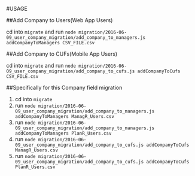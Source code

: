 #USAGE

##Add Company to Users(Web App Users)

cd into `migrate` and run  `node migration/2016-06-09_user_company_migration/add_company_to_managers.js addCompanyToManagers CSV_FILE.csv`

##Add Company to CUFs(Mobile App Users)

cd into `migrate` and run  `node migration/2016-06-09_user_company_migration/add_company_to_cufs.js addCompanyToCufs CSV_FILE.csv`


##Specifically for this Company field migration

1. cd into `migrate`
2. run `node migration/2016-06-09_user_company_migration/add_company_to_managers.js addCompanyToManagers ManagR_Users.csv`
3. run `node migration/2016-06-09_user_company_migration/add_company_to_managers.js addCompanyToManagers PlanR_Users.csv`
4. run `node migration/2016-06-09_user_company_migration/add_company_to_cufs.js addCompanyToCufs ManagR_Users.csv`
5. run `node migration/2016-06-09_user_company_migration/add_company_to_cufs.js addCompanyToCufs PlanR_Users.csv`
